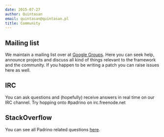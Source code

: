 ```yaml
---
date: 2015-07-27
author: Quintasan
email: quintasan@quintasan.pl
title: Community
---
```


## Mailing list

We maintain a mailing list over at [Google Groups](https://groups.google.com/group/padrino). Here you can seek
help, announce projects and discuss all kind of things relevant to the framework and the community. If you
happen to be writing a patch you can raise issues here as well.

## IRC

You can ask questions and (hopefully) receive answers in real time on our IRC channel. Try hopping onto
#padrino on irc.freenode.net

## StackOverflow

You can see all Padrino related questions
[here](http://stackoverflow.com/questions/tagged/padrino).
